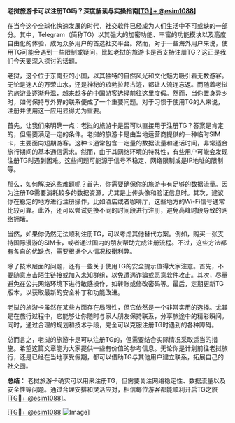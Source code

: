 **老挝旅游卡可以注册TG吗？深度解读与实操指南[[TG💪+ @esim1088](https://t.me/s/esim1088)]**

在当今这个全球化快速发展的时代，社交软件已经成为人们生活中不可或缺的一部分。其中，Telegram（简称TG）以其强大的加密功能、丰富的功能模块以及高度自由化的体验，成为众多用户的首选社交平台。然而，对于一些海外用户来说，使用TG可能会遇到一些限制或疑问，比如老挝的旅游卡是否支持注册TG？这正是我们今天要深入探讨的话题。

老挝，这个位于东南亚的小国，以其独特的自然风光和文化魅力吸引着无数游客。无论是迷人的万荣山水，还是神秘的琅勃拉邦古迹，都让人流连忘返。而随着老挝的旅游业逐渐升温，越来越多的中国游客选择前往这里度假。然而，当你置身异乡时，如何保持与外界的联系便成了一个重要问题。对于习惯于使用TG的人来说，注册并使用这一应用显得尤为重要。

首先，让我们来明确一点：老挝的旅游卡是否可以直接用于注册TG？答案是肯定的，但需要满足一定的条件。老挝的旅游卡是由当地运营商提供的一种临时SIM卡，主要面向短期游客。这种卡通常包含一定量的数据流量和通话时间，非常适合旅行期间的基本通信需求。然而，由于其网络环境的特殊性，有些用户可能会发现注册TG时遇到困难。这些问题可能源于信号不稳定、网络限制或是IP地址的限制等。

那么，如何解决这些难题呢？首先，你需要确保你的旅游卡有足够的数据流量。因为注册TG需要消耗较多的数据资源，尤其是上传头像和验证信息时。其次，建议你在稳定的地方进行注册操作，比如酒店或者咖啡厅，这些地方的Wi-Fi信号通常比较可靠。此外，还可以尝试更换不同的时间段进行注册，避免高峰时段导致的网络拥堵。

当然，如果你仍然无法顺利注册TG，可以考虑其他替代方案。例如，购买一张支持国际漫游的SIM卡，或者通过国内的朋友帮助完成注册流程。不过，这些方法都有各自的优缺点，需要根据个人情况权衡利弊。

除了技术层面的问题，还有一些关于使用TG的安全提示值得大家注意。首先，不要随意点击陌生链接或加入未知群组，以免遭遇诈骗或恶意软件攻击。其次，尽量避免在公共网络环境下进行敏感操作，如转账或修改密码等。最后，定期更新TG版本，以获取最新的安全补丁和功能改进。

老挝的旅游卡虽然在某些方面存在局限性，但它依然是一个非常实用的选择。尤其是在旅行过程中，它能够让你随时与家人朋友保持联系，分享旅途中的精彩瞬间。同时，通过合理的规划和技术手段，完全可以克服注册TG时遇到的各种障碍。

总而言之，老挝的旅游卡是可以注册TG的，但需要结合实际情况采取适当的措施。希望这篇文章能为大家提供一些有价值的参考信息。无论你是计划前往老挝旅行，还是已经在当地享受假期，都可以借助TG与其他用户建立联系，拓展自己的社交圈。

**总结：** 老挝旅游卡确实可以用来注册TG，但需要关注网络稳定性、数据流量以及安全性等问题。通过合理安排和灵活应对，相信每位游客都能顺利开启TG之旅[[TG💪+ @esim1088](https://t.me/s/esim1088)]。

[[TG💪+ @esim1088](https://t.me/s/esim1088) ![Image](https://i.postimg.cc/4NQfJmqS/Snipaste-2025-05-13-00-14-12.png)]